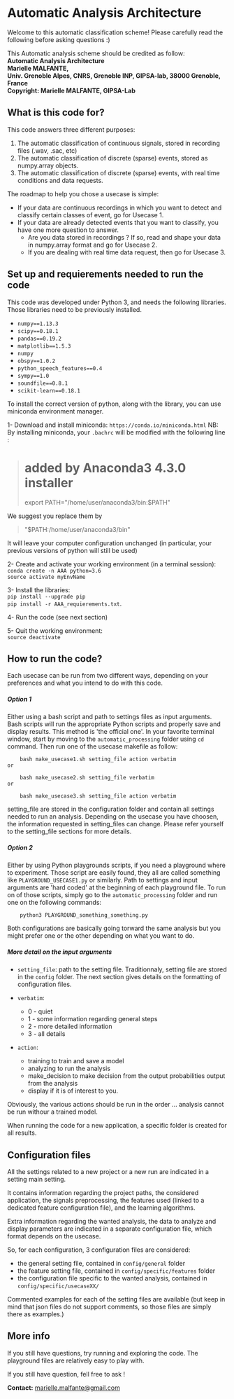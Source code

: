 # Automatic Analysis Architecture 

Welcome to this automatic classification scheme! Please carefully read the following before asking questions :)

This Automatic analysis scheme should be credited as follow:   
**Automatic Analysis Architecture**  
**Marielle MALFANTE,**  
**Univ. Grenoble Alpes, CNRS, Grenoble INP, GIPSA-lab, 38000 Grenoble, France**  
**Copyright: Marielle MALFANTE, GIPSA-Lab**  




## What is this code for?

This code answers three different purposes:

1. The automatic classification of continuous signals, stored in recording files (.wav, .sac, etc)
2. The automatic classification of discrete (sparse) events, stored as numpy.array objects. 
3. The automatic classification of discrete (sparse) events, with real time conditions and data requests. 

The roadmap to help you chose a usecase is simple:  

- If your data are continuous recordings in which you want to detect and classify certain classes of event, go for Usecase 1. 
- If your data are already detected events that you want to classify, you have one more question to answer. 
	- Are you data stored in recordings ? If so, read and shape your data in numpy.array format and go for Usecase 2. 
	- If you are dealing with real time data request, then go for Usecase 3. 

## Set up and requierements needed to run the code
This code was developed under Python 3, and needs the following libraries. Those libraries need to be previously installed.

- `numpy==1.13.3`
- `scipy==0.18.1`
- `pandas==0.19.2`
- `matplotlib==1.5.3`
- `numpy`
- `obspy==1.0.2`
- `python_speech_features==0.4`
- `sympy==1.0`
- `soundfile==0.8.1`
- `scikit-learn==0.18.1`

To install the correct version of python, along with the library, you can use miniconda environment manager. 

1- Download and install miniconda: `https://conda.io/miniconda.html` 
NB: By installing miniconda, your `.bachrc` will be modified with the following line : 

> 	# added by Anaconda3 4.3.0 installer  
>	export PATH="/home/user/anaconda3/bin:$PATH"

We suggest you replace them by 
>	"$PATH:/home/user/anaconda3/bin"

It will leave your computer configuration unchanged (in particular, your previous versions of python will still be used)

2- Create and activate your working environment (in a terminal session):  
`conda create -n AAA python=3.6`  
`source activate myEnvName`

3- Install the libraries:  
`pip install --upgrade pip`  
`pip install -r AAA_requierements.txt`. 

4- Run the code (see next section)

5- Quit the working environment:  
`source deactivate` 



## How to run the code?

Each usecase can be run from two different ways, depending on your preferences and what you intend to do with this code.

##### Option 1
Either using a bash script and path to settings files as input arguments. Bash scripts will run the appropriate Python scripts and properly save and display results. This method is 'the official one'. In your favorite terminal window, start by moving to the `automatic_processing` folder using `cd` command. Then run one of the usecase makefile as follow:

		bash make_usecase1.sh setting_file action verbatim
	or 
		
		bash make_usecase2.sh setting_file verbatim
	or
		
		bash make_usecase3.sh setting_file action verbatim
		
setting\_file are stored in the configuration folder and contain all settings needed to run an analysis. Depending on the usecase you have choosen, the information requested in setting_files can change. Please refer yourself to the setting\_file sections for more details.	
		
##### Option 2
Either by using Python playgrounds scripts, if you need a playground where to experiment. Those script are easily found, they all are called something like `PLAYGROUND_USECASE1.py` or similarly. Path to settings and input arguments are 'hard coded' at the beginning of each playground file. To run on of those scripts, simply go to the `automatic_processing` folder and run one on the following commands: 

		python3 PLAYGROUND_something_something.py 
		

Both configurations are basically going torward the same analysis but you might prefer one or the other depending on what you want to do. 


##### More detail on the input arguments 

- `setting_file`: path to the setting file. Traditionnaly, setting file are stored in the `config` folder. The next section gives details on the formatting of configuration files. 

- `verbatim`: 
	- 0 - quiet
	- 1 - some information regarding general steps
	- 2 - more detailed information
	- 3 - all details

	
- `action`: 
	- training to train and save a model 
	- analyzing to run the analysis 
	- make_decision to make decision from the output probabilities output from the analysis
	- display if it is of interest to you.  
	
Obviously, the various actions should be run in the order ... analysis cannot be run withour a trained model. 

When running the code for a new application, a specific folder is created for all results. 


## Configuration files 
	 	
All the settings related to a new project or a new run are indicated in a setting main setting. 

It contains information regarding the project paths, the considered application, the signals preprocessing, the features used (linked to a dedicated feature configuration file), and the learning algorithms. 

Extra information regarding the wanted analysis, the data to analyze and display parameters are indicated in a separate configuration file, which format depends on the usecase. 

So, for each configuration, 3 configuration files are considered:

- the general setting file, contained in `config/general` folder
- the feature setting file, contained in `config/specific/features` folder
- the configuration file specific to the wanted analysis, contained in `config/specific/usecaseXX/`

Commented examples for each of the setting files are available (but keep in mind that json files do not support comments, so those files are simply there as examples.)


## More info	

If you still have questions, try running and exploring the code. 
The playground files are relatively easy to play with. 

If you still have question, fell free to ask ! 

**Contact:** marielle.malfante@gmail.com

